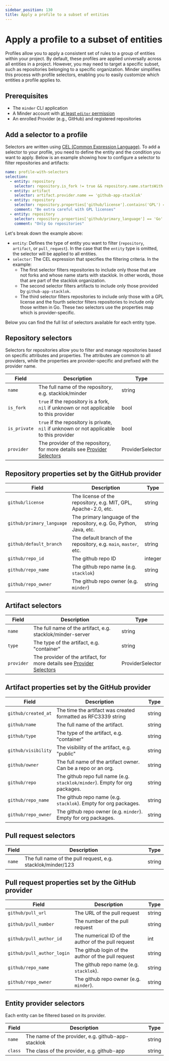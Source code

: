 ```yaml
---
sidebar_position: 130
title: Apply a profile to a subset of entities
---
```


# Apply a profile to a subset of entities

Profiles allow you to apply a consistent set of rules to a group of entities within your project. By default, these
profiles are applied universally across all entities in a project. However, you may need to target a specific subset, such as
repositories belonging to a specific organization. Minder simplifies this process with profile selectors, enabling you
to easily customize which entities a profile applies to.

## Prerequisites

- The `minder` CLI application
- A Minder account with
  [at least `editor` permission](../user_management/user_roles.md)
- An enrolled Provider (e.g., GitHub) and registered repositories

## Add a selector to a profile

Selectors are written using [CEL (Common Expression Language)](https://github.com/google/cel-spec). To add a selector to
your profile, you need to define the entity and the condition you want to apply. Below is an example showing how to
configure a selector to filter repositories and artifacts:

```yaml
name: profile-with-selectors
selection:
  - entity: repository
    selector: repository.is_fork != true && repository.name.startsWith('stacklok/')
  - entity: artifact
    selector: artifact.provider.name == 'github-app-stacklok'
  - entity: repository
    selector: repository.properties['github/license'].contains('GPL') == true
    comment: "Be extra careful with GPL licenses"
  - entity: repository
    selector: repository.properties['github/primary_language'] == 'Go'
    comment: "Only Go repositories"
```

Let's break down the example above:

- `entity`: Defines the type of entity you want to filter (`repository`, `artifact`, or `pull_request`). In the case that the `entity` type is omitted, the selector will be applied to all entities.
- `selector`: The CEL expression that specifies the filtering criteria. In the example:
  - The first selector filters repositories to include only those that are not forks and whose name starts with stacklok. In other words, those that are part of the stacklok organization.
  - The second selector filters artifacts to include only those provided by `github-app-stacklok`.
  - The third selector filters repositories to include only those with a GPL license and the fourth selector filters repositories to include only those written in Go. These two selectors use the properties map which is provider-specific.

Below you can find the full list of selectors available for each entity type.

## Repository selectors

Selectors for repositories allow you to filter and manage repositories based on specific attributes and properties. The attributes are common to all providers, while the properties are provider-specific and prefixed with the provider name.

| Field        | Description                                                                                           | Type             |
|--------------|-------------------------------------------------------------------------------------------------------|------------------|
| `name`       | The full name of the repository, e.g. stacklok/minder                                                 | string           |
| `is_fork`    | `true` if the repository is a fork, `nil` if unknown or not applicable to this provider               | bool             |
| `is_private` | `true` if the repository is private, `nil` if unknown or not applicable to this provider              | bool             |
| `provider`   | The provider of the repository, for more details see [Provider Selectors](#entity-provider-selectors) | ProviderSelector |

## Repository properties set by the GitHub provider

| Field                       | Description                                                           | Type     |
|-----------------------------|-----------------------------------------------------------------------|----------|
| `github/license`            | The license of the repository, e.g. MIT, GPL, Apache-2.0, etc.        | string   |
| `github/primary_language`   | The primary language of the repository, e.g. Go, Python, Java, etc.   | string   |
| `github/default_branch`     | The default branch of the repository, e.g. `main`, `master`, etc.     | string   |
| `github/repo_id`            | The github repo ID                                                    | integer  |
| `github/repo_name`          | The github repo name (e.g. `stacklok`)                                | string   |
| `github/repo_owner`         | The github repo owner (e.g. `minder`)                                 | string   |

## Artifact selectors

| Field      | Description                                                                                         | Type             |
|------------|-----------------------------------------------------------------------------------------------------|------------------|
| `name`     | The full name of the artifact, e.g. stacklok/minder-server                                          | string           |
| `type`     | The type of the artifact, e.g. "container"                                                          | string           |
| `provider` | The provider of the artifact, for more details see [Provider Selectors](#entity-provider-selectors) | ProviderSelector |

## Artifact properties set by the GitHub provider

| Field               | Description                                                                 | Type   |
|---------------------|-----------------------------------------------------------------------------|--------|
| `github/created_at` | The time the artifact was created formatted as RFC3339 string               | string |
| `github/name`       | The full name of the artifact.                                              | string |
| `github/type`       | The type of the artifact, e.g. "container"                                  | string |
| `github/visibility` | The visibility of the artifact, e.g. "public"                               | string |
| `github/owner`      | The full name of the artifact owner. Can be a repo or an org.               | string |
| `github/repo`       | The github repo full name (e.g. `stacklok/minder`). Empty for org packages. | string |
| `github/repo_name`  | The github repo name (e.g. `stacklok`). Empty for org packages.             | string |
| `github/repo_owner` | The github repo owner (e.g. `minder`). Empty for org packages.              | string |

## Pull request selectors

| Field  | Description                                                 | Type   |
|--------|-------------------------------------------------------------|--------|
| `name` | The full name of the pull request, e.g. stacklok/minder/123 | string |

## Pull request properties set by the GitHub provider

| Field                      | Description                                        | Type   |
|----------------------------|----------------------------------------------------|--------|
| `github/pull_url`          | The URL of the pull request                        | string |
| `github/pull_number`       | The number of the pull request                     | string |
| `github/pull_author_id`    | The numerical ID of the author of the pull request | int    |
| `github/pull_author_login` | The github login of the author of the pull request | string |
| `github/repo_name`         | The github repo name (e.g. `stacklok`).            | string |
| `github/repo_owner`        | The github repo owner (e.g. `minder`).             | string |

## Entity provider selectors

Each entity can be filtered based on its provider.

| Field   | Description                                        | Type   |
|---------|----------------------------------------------------|--------|
| `name`  | The name of the provider, e.g. github-app-stacklok | string |
| `class` | The class of the provider, e.g. github-app         | string |
